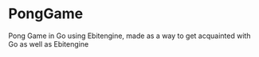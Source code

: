 # PongGame
 Pong Game in Go using Ebitengine, made as a way to get acquainted with Go as well as Ebitengine 
